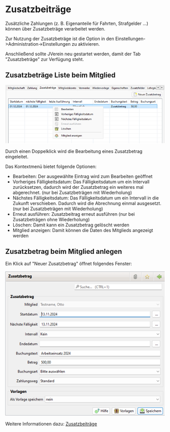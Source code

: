 # Zusatzbeiträge

Zusätzliche Zahlungen (z. B. Eigenanteile für Fahrten, Strafgelder ...) können über Zusatzbeträge verarbeitet werden.

Zur Nutzung der Zusatzbeträge ist die Option in den Einstellungen->Administration->Einstellungen zu aktivieren.

Anschließend sollte JVerein neu gestartet werden, damit der Tab "Zusatzbeträge" zur Verfügung steht.

## Zusatzbeträge Liste beim Mitglied

![](../../../../v3.0.x/mitglieder/content/img/ZusatzbetraegeTab.png)

Durch einen Doppelklick wird die Bearbeitung eines Zusatzbetrag eingeleitet.

Das Kontextmenü bietet folgende Optionen:

* Bearbeiten: Der ausgewählte Eintrag wird zum Bearbeiten geöffnet
* Vorheriges Fälligkeitsdatum: Das Fälligkeitsdatum um ein Intervall zurücksetzen, dadurch wird der Zusatzbetrag ein weiteres mal abgerechnet. (nur bei Zusatzbeträgen mit Wiederholung)
* Nächstes Fälligkeitsdatum: Das Fälligkeitsdatum um ein Intervall in die Zukunft verschieben. Dadurch wird die Abrechnung einmal ausgesetzt. (nur bei Zusatzbeträgen mit Wiederholung)
* Erneut ausführen: Zusatzbeitrag erneut ausführen (nur bei Zusatzbeträgen ohne Wiederholung)
* Löschen: Damit kann ein Zusatzbetrag gelöscht werden
* Mitglied anzeigen: Damit können die Daten des Mitglieds angezeigt werden

## Zusatzbetrag beim Mitglied anlegen

Ein Klick auf "Neuer Zusatzbetrag" öffnet folgendes Fenster:

![](../../../../v3.0.x/mitglieder/img/ZusatzBetragView.png)

Weitere Informationen dazu: [Zusatzbeiträge](../zusatzbetrage.md)
